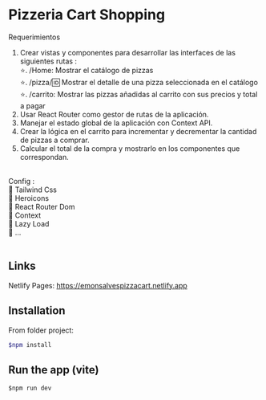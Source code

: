 # Pizzeria Cart Shopping
Requerimientos
1. Crear vistas y componentes para desarrollar las interfaces de las siguientes rutas : <br/>
 ⭐. /Home: Mostrar el catálogo de pizzas <br/>
 ⭐. /pizza/:id: Mostrar el detalle de una pizza seleccionada en el catálogo <br/>
 ⭐. /carrito: Mostrar las pizzas añadidas al carrito con sus precios y total a pagar <br/>
2. Usar React Router como gestor de rutas de la aplicación. <br/>
3. Manejar el estado global de la aplicación con Context API. <br/>
4. Crear la lógica en el carrito para incrementar y decrementar la cantidad de pizzas a comprar. <br/>
5. Calcular el total de la compra y mostrarlo en los componentes que correspondan. <br/>
<br>
Config :<br>
📌 Tailwind Css <br>
📌 Heroicons <br>
📌 React Router Dom <br>
📌 Context <br>
📌 Lazy Load <br>
📌 ...<br>

<br/>

## Links
Netlify Pages: https://emonsalvespizzacart.netlify.app

## Installation

From folder project:

```bash - npm/vite
$npm install
```

## Run the app (vite)

```$npm run dev
$npm run dev
```

